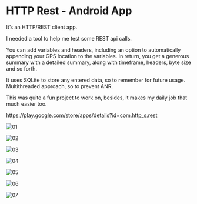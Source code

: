 # HTTP Rest - Android App

It’s an HTTP/REST client app.

I needed a tool to help me test some REST api calls.

You can add variables and headers, including an option to automatically appending your GPS location to the variables. In return, you get a generous summary with a detailed summary, along with timeframe, headers, byte size and so forth.

It uses SQLite to store any entered data, so to remember for future usage. Multithreaded approach, so to prevent ANR.

This was quite a fun project to work on, besides, it makes my daily job that much easier too.

https://play.google.com/store/apps/details?id=com.http_s.rest

![01](https://user-images.githubusercontent.com/28379115/184137708-b574734f-6f71-4884-807d-2ba11c690b43.jpg)

![02](https://user-images.githubusercontent.com/28379115/184137717-4066e2fd-ea39-4ea8-816d-cfd8cfa87fe9.jpg)

![03](https://user-images.githubusercontent.com/28379115/184137719-833061bc-c23d-4c43-bacc-863f258e3370.jpg)

![04](https://user-images.githubusercontent.com/28379115/184137725-a1f1cfaa-bccb-4273-8d38-0751da690beb.jpg)

![05](https://user-images.githubusercontent.com/28379115/184137727-a7e7ba3a-1c14-417a-915c-cf76a7050218.jpg)

![06](https://user-images.githubusercontent.com/28379115/184137731-9bd0e907-eace-4f07-b14a-6cdd4e7a0e49.jpg)

![07](https://user-images.githubusercontent.com/28379115/184137734-d5ed4981-718a-4850-8ebb-03237bb39278.jpg)
